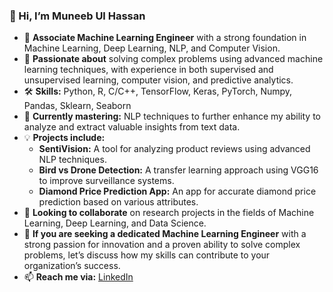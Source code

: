 ### 👋 Hi, I’m Muneeb Ul Hassan

- 🧠 **Associate Machine Learning Engineer** with a strong foundation in Machine Learning, Deep Learning, NLP, and Computer Vision.
- 👀 **Passionate about** solving complex problems using advanced machine learning techniques, with experience in both supervised and unsupervised learning, computer vision, and predictive analytics.
- 🛠️ **Skills:** Python, R, C/C++, TensorFlow, Keras, PyTorch, Numpy, Pandas, Sklearn, Seaborn
- 🌱 **Currently mastering:** NLP techniques to further enhance my ability to analyze and extract valuable insights from text data.
- 💡 **Projects include:**
  - **SentiVision:** A tool for analyzing product reviews using advanced NLP techniques.
  - **Bird vs Drone Detection:** A transfer learning approach using VGG16 to improve surveillance systems.
  - **Diamond Price Prediction App:** An app for accurate diamond price prediction based on various attributes.
- 💞️ **Looking to collaborate** on research projects in the fields of Machine Learning, Deep Learning, and Data Science.
- 🤝 **If you are seeking a dedicated Machine Learning Engineer** with a strong passion for innovation and a proven ability to solve complex problems, let’s discuss how my skills can contribute to your organization’s success.
- 📫 **Reach me via:** [LinkedIn](https://www.linkedin.com/in/muneebulhassan-ml/)
